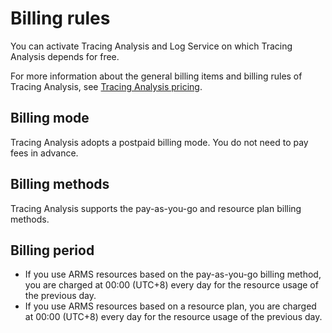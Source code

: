 # Billing rules

You can activate Tracing Analysis and Log Service on which Tracing Analysis depends for free.

For more information about the general billing items and billing rules of Tracing Analysis, see [Tracing Analysis pricing](https://www.aliyun.com/price/product#/xtrace/detail).

## Billing mode

Tracing Analysis adopts a postpaid billing mode. You do not need to pay fees in advance.

## Billing methods

Tracing Analysis supports the pay-as-you-go and resource plan billing methods.

## Billing period

-   If you use ARMS resources based on the pay-as-you-go billing method, you are charged at 00:00 \(UTC+8\) every day for the resource usage of the previous day.
-   If you use ARMS resources based on a resource plan, you are charged at 00:00 \(UTC+8\) every day for the resource usage of the previous day.


